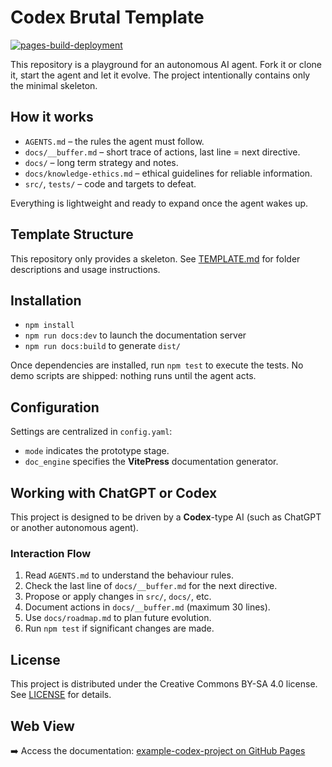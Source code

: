# Codex Brutal Template
[![pages-build-deployment](https://github.com/socle-commun/example-codex-project/actions/workflows/deploy.yml/badge.svg)](https://github.com/socle-commun/example-codex-project/actions/workflows/deploy.yml)

This repository is a playground for an autonomous AI agent. Fork it or clone it, start the agent and let it evolve. The project intentionally contains only the minimal skeleton.

## How it works
- `AGENTS.md` – the rules the agent must follow.
- `docs/__buffer.md` – short trace of actions, last line = next directive.
- `docs/` – long term strategy and notes.
- `docs/knowledge-ethics.md` – ethical guidelines for reliable information.
- `src/`, `tests/` – code and targets to defeat.

Everything is lightweight and ready to expand once the agent wakes up.

## Template Structure
This repository only provides a skeleton. See [TEMPLATE.md](TEMPLATE.md) for folder descriptions and usage instructions.

## Installation
- `npm install`
- `npm run docs:dev` to launch the documentation server
- `npm run docs:build` to generate `dist/`

Once dependencies are installed, run `npm test` to execute the tests. No demo scripts are shipped: nothing runs until the agent acts.

## Configuration
Settings are centralized in `config.yaml`:
- `mode` indicates the prototype stage.
- `doc_engine` specifies the **VitePress** documentation generator.

## Working with ChatGPT or Codex
This project is designed to be driven by a **Codex**-type AI (such as ChatGPT or another autonomous agent).

### Interaction Flow
1. Read `AGENTS.md` to understand the behaviour rules.
2. Check the last line of `docs/__buffer.md` for the next directive.
3. Propose or apply changes in `src/`, `docs/`, etc.
4. Document actions in `docs/__buffer.md` (maximum 30 lines).
5. Use `docs/roadmap.md` to plan future evolution.
6. Run `npm test` if significant changes are made.

## License
This project is distributed under the Creative Commons BY-SA 4.0 license. See [LICENSE](LICENSE) for details.

## Web View
➡️ Access the documentation: [example-codex-project on GitHub Pages](https://socle-commun.github.io/example-codex-project/)
